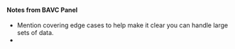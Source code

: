 #### Notes from BAVC Panel
* Mention covering edge cases to help make it clear you can handle large sets of data.
*